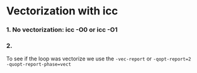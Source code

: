 # Vectorization with icc

### 1. No vectorization: icc -O0  or icc -O1
### 2. 

To see if the loop was vectorize we use the `-vec-report` or `-qopt-report=2 -quopt-report-phase=vect`